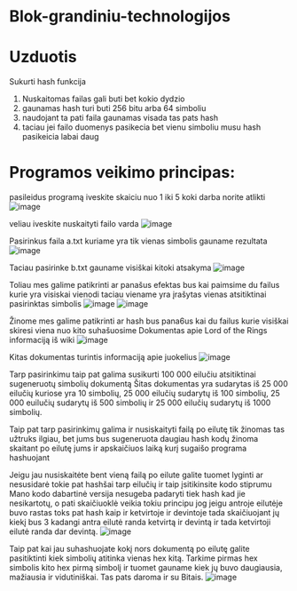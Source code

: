 # Blok-grandiniu-technologijos

# Uzduotis

Sukurti hash funkcija 

1. Nuskaitomas failas gali buti bet kokio dydzio
2. gaunamas hash turi buti 256 bitu arba 64 simboliu 
3. naudojant ta pati faila gaunamas visada tas pats hash
4. taciau jei failo duomenys pasikecia bet vienu simboliu musu hash pasikeicia labai daug

# Programos veikimo principas:
pasileidus programą iveskite skaiciu nuo 1 iki 5 koki darba norite atlikti
![image](https://user-images.githubusercontent.com/75576100/135520165-cd5c9a52-1cdd-4167-a301-d26aa0f6d192.png)

veliau iveskite nuskaityti failo varda
![image](https://user-images.githubusercontent.com/75576100/135520396-b8065ca3-01af-4bdd-9c81-71d76d23e08b.png)

Pasirinkus faila a.txt kuriame yra tik vienas simbolis gauname rezultata 
![image](https://user-images.githubusercontent.com/75576100/135521162-dc6e7703-4765-43cb-bc1a-6447e36aee6f.png)

Taciau pasirinke b.txt gauname visiškai kitoki atsakyma
![image](https://user-images.githubusercontent.com/75576100/135521288-80fffb5b-d7fe-4d1f-a8ed-69755643580f.png)

Toliau mes galime patikrinti ar panašus efektas bus kai paimsime du failus kurie yra visiskai vienodi taciau viename yra įrašytas vienas atsitiktinai pasirinktas simbolis
![image](https://user-images.githubusercontent.com/75576100/135521571-c7a348aa-bddf-403e-b6ab-43ec8597ab31.png)
![image](https://user-images.githubusercontent.com/75576100/135521645-aa14ca18-b53e-419c-849a-711afaddfedf.png)

Žinome mes galime patikrinti ar hash bus pana6us kai du failus kurie visiškai skiresi viena nuo kito suhašuosime
Dokumentas apie Lord of the Rings informaciją iš wiki 
![image](https://user-images.githubusercontent.com/75576100/135522017-c79c4e72-689e-434b-b0f4-6cac819d0674.png)

Kitas dokumentas turintis informaciją apie juokelius
![image](https://user-images.githubusercontent.com/75576100/135522175-4d330675-2eff-450e-acf0-ee50ed228425.png)

Tarp pasirinkimu taip pat galima susikurti 100 000 eilučiu atsitiktinai sugeneruotų simbolių dokumentą
Šitas dokumentas yra sudarytas iš 25 000 eilučių kuriose yra 10 simbolių, 25 000 eilučių sudarytų iš 100 simbolių, 25 000 euilučių sudarytų iš 500 simbolių ir 25 000 eilučių sudarytų iš 1000 simbolių.

Taip pat tarp pasirinkimų galima ir nusiskaityti failą po eilutę tik žinomas tas užtruks ilgiau, bet jums bus sugeneruota daugiau hash kodų žinoma skaitant po eilutę jums ir apskaičiuos laiką kurį sugaišo programa hashuojant


Jeigu jau nusiskaitėte bent vieną failą po eilute galite tuomet lyginti ar nesusidarė tokie pat hashšai tarp eilučių ir taip įsitikinsite kodo stiprumu 
Mano kodo dabartinė versija nesugeba padaryti tiek hash kad jie nesikartotų, o pati skaičiuoklė veikia tokiu principu jog jeigu antroje eilutėje buvo rastas toks pat hash kaip ir ketvirtoje ir devintoje tada skaičiuojant jų kiekį bus 3 kadangi antra eilutė randa ketvirtą ir devintą ir tada ketvirtoji eilutė randa dar devintą.
![image](https://user-images.githubusercontent.com/75576100/135526893-3430aa7f-dd34-4e8f-ac8c-41bf19850e05.png)

Taip pat kai jau suhashuojate kokį nors dokumentą po eilutę galite pasitiktinti kiek simbolių atitinka vienas hex kitą. Tarkime pirmas hex simbolis kito hex pirmą simbolį ir tuomet gauname kiek jų buvo daugiausia, mažiausia ir vidutiniškai. Tas pats daroma ir su Bitais.
![image](https://user-images.githubusercontent.com/75576100/135524342-9375da47-8ba8-4fa9-a48c-bdb86caaa0a1.png)
